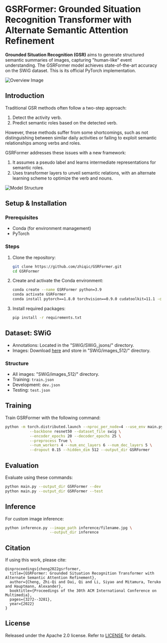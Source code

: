 # GSRFormer: Grounded Situation Recognition Transformer with Alternate Semantic Attention Refinement

**Grounded Situation Recognition (GSR)** aims to generate structured semantic summaries of images, capturing "human-like" event understanding. The GSRFormer model achieves state-of-the-art accuracy on the SWiG dataset. This is its official PyTorch implementation.

![Overview Image](https://user-images.githubusercontent.com/65300431/210104895-7f1c8121-9439-494d-b3cf-12217940564c.png)

## Introduction
Traditional GSR methods often follow a two-step approach: 
1. Detect the activity verb.
2. Predict semantic roles based on the detected verb.

However, these methods suffer from some shortcomings, such as not distinguishing between similar daily activities or failing to exploit semantic relationships among verbs and roles.

GSRFormer addresses these issues with a new framework:
1. It assumes a pseudo label and learns intermediate representations for semantic roles.
2. Uses transformer layers to unveil semantic relations, with an alternate learning scheme to optimize the verb and nouns.

![Model Structure](https://user-images.githubusercontent.com/65300431/210105753-7db461da-fb2c-44a4-b9e1-efa1b996986e.png)

## Setup & Installation

### Prerequisites
- Conda (for environment management)
- PyTorch

### Steps
1. Clone the repository:
   ```bash
   git clone https://github.com/zhiqic/GSRFormer.git
   cd GSRFormer
   ```
2. Create and activate the Conda environment:
   ```bash
   conda create --name GSRFormer python=3.9              
   conda activate GSRFormer
   conda install pytorch==1.8.0 torchvision==0.9.0 cudatoolkit=11.1 -c pytorch -c conda-forge
   ```
3. Install required packages:
   ```bash
   pip install -r requirements.txt                   
   ```

## Dataset: SWiG
- Annotations: Located in the "SWiG/SWiG_jsons/" directory.
- Images: Download [here](https://swig-data-weights.s3.us-east-2.amazonaws.com/images_512.zip) and store in "SWiG/images_512/" directory.

### Structure
- All images: "SWiG/images_512/" directory.
- Training: `train.json`
- Development: `dev.json`
- Testing: `test.json`

## Training
Train GSRFormer with the following command:
```bash
python -m torch.distributed.launch --nproc_per_node=4 --use_env main.py \
           --backbone resnet50 --dataset_file swig \
		   --encoder_epochs 20 --decoder_epochs 25 \
           --preprocess True \
           --num_workers 4 --num_enc_layers 6 --num_dec_layers 5 \
           --dropout 0.15 --hidden_dim 512 --output_dir GSRFormer
```

## Evaluation
Evaluate using these commands:
```bash
python main.py --output_dir GSRFormer --dev
python main.py --output_dir GSRFormer --test
```

## Inference
For custom image inference:
```bash
python inference.py --image_path inference/filename.jpg \
                    --output_dir inference
```

## Citation
If using this work, please cite:
```
@inproceedings{cheng2022gsrformer,
  title={GSRFormer: Grounded Situation Recognition Transformer with Alternate Semantic Attention Refinement},
  author={Cheng, Zhi-Qi and Dai, Qi and Li, Siyao and Mitamura, Teruko and Hauptmann, Alexander},
  booktitle={Proceedings of the 30th ACM International Conference on Multimedia},
  pages={3272--3281},
  year={2022}
}
```

## License
Released under the Apache 2.0 license. Refer to [LICENSE](LICENSE) for details.
